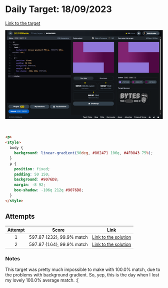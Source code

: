 # Daily Target: 18/09/2023

[Link to the target](https://cssbattle.dev/play/x0L7nQMy9Cmd959zZbEW)

![img](src/images/daily-target_2023-09-18.png)

<br>

```html
<p>
<style>
  body {
    background: linear-gradient(90deg, #802471 106q, #4F0843 75%);
  }
  p {
    position: fixed;
    padding: 50 150;
    background: #9076D8;
    margin: -8 92;
    box-shadow: -106q 212q #9076D8;
  }
</style>
```

## Attempts
| Attempt | Score | Link |
|:-:|:-:|:-:|
| 1 | 597.87 {232}, 99.9% match | [Link to the solution](src/html/daily-target_2023-09-18_attempt-01.html) |
| 2 | 597.87 {164}, 99.9% match | [Link to the solution](src/html/daily-target_2023-09-18_attempt-02.html) |

### Notes
This target was pretty much impossible to make with 100.0% match, due to the problems with background gradient. So, yep, this is the day when I lost my lovely 100.0% average match. :[